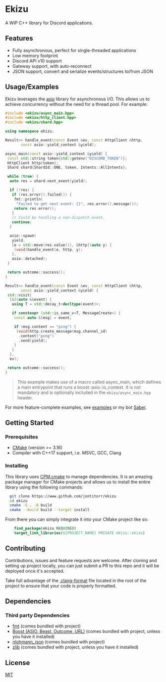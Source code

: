 # Ekizu

A WIP C++ library for Discord applications.

## Features

- Fully asynchronous, perfect for single-threaded applications
- Low memory footprint
- Discord API v10 support
- Gateway support, with auto-reconnect
- JSON support, convert and serialize events/structures to/from JSON

## Usage/Examples

Ekizu leverages the [asio](https://github.com/chriskohlhoff/asio) library for
asynchronous I/O. This allows us to achieve concurrency without the need for a
thread pool. For example:

```cpp
#include <ekizu/async_main.hpp>
#include <ekizu/http_client.hpp>
#include <ekizu/shard.hpp>

using namespace ekizu;

Result<> handle_event(const Event &ev, const HttpClient &http,
       const asio::yield_context &yield);

async_main(const asio::yield_context &yield) {
 const std::string token{std::getenv("DISCORD_TOKEN")};
 HttpClient http{token};
 Shard shard{ShardId::ONE, token, Intents::AllIntents};

 while (true) {
  auto res = shard.next_event(yield);

  if (!res) {
   if (res.error().failed()) {
    fmt::println(
     "Failed to get next event: {}", res.error().message());
    return res.error();
   }
   // Could be handling a non-dispatch event.
   continue;
  }

  asio::spawn(
   yield,
   [e = std::move(res.value()), &http](auto y) {
    (void)handle_event(e, http, y);
   },
   asio::detached);
 }

 return outcome::success();
}

Result<> handle_event(const Event &ev, const HttpClient &http,
       const asio::yield_context &yield) {
 std::visit(
  [&](auto &&event) {
   using T = std::decay_t<decltype(event)>;

   if constexpr (std::is_same_v<T, MessageCreate>) {
    const auto &[msg] = event;

    if (msg.content == "ping") {
     (void)http.create_message(msg.channel_id)
      .content("pong")
      .send(yield);
    }
   }
  },
  ev);

 return outcome::success();
}
```

> This example makes use of a macro called async_main, which defines a main entrypoint that runs a boost::asio::io_context. It is not mandatory and is optionally included in the `ekizu/async_main.hpp` header.

For more feature-complete examples, see [examples](https://github.com/jontitorr/ekizu/tree/main/examples) or my bot [Saber](https://github.com/jontitorr/saber).

## Getting Started

### Prerequisites

- [CMake](https://cmake.org/download/) (version >= 3.16)
- Compiler with C++17 support, i.e. MSVC, GCC, Clang

### Installing

This library uses [CPM.cmake](https://github.com/cpm-cmake/CPM.cmake) to manage dependencies. It is an amazing package manager for CMake projects and allows us to install the entire library using the following commands:

```bash
  git clone https://www.github.com/jontitorr/ekizu
  cd ekizu
  cmake -S . -B build
  cmake --build build --target install
```

From there you can simply integrate it into your CMake project like so:

```cmake
    find_package(ekizu REQUIRED)
    target_link_libraries(${PROJECT_NAME} PRIVATE ekizu::ekizu)
```

## Contributing

Contributions, issues and feature requests are welcome. After cloning and setting up project locally, you can just submit
a PR to this repo and it will be deployed once it's accepted.

Take full advantage of the [.clang-format](.clang-format) file located in the root of the project to ensure that your code is properly formatted.

## Dependencies

### Third party Dependencies

- [fmt](https://github.com/fmtlib/fmt) (comes bundled with project)
- [Boost (ASIO, Beast, Outcome, URL)](https://github.com/boostorg/boost) (comes bundled with project, unless you have it installed)
- [nlohmann_json](https://github.com/nlohmann/json) (comes bundled with project)
- [zlib](https://github.com/madler/zlib) (comes bundled with project, unless you have it installed)

## License

[MIT](https://choosealicense.com/licenses/mit/)

